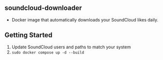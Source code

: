 ## soundcloud-downloader
- Docker image that automatically downloads your SoundCloud likes daily.

## Getting Started
1. Update SoundCloud users and paths to match your system
2. ```sudo docker compose up -d --build```
